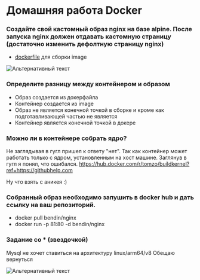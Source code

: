 # Домашняя работа Docker

### Создайте свой кастомный образ nginx на базе alpine. После запуска nginx должен отдавать кастомную страницу (достаточно изменить дефолтную страницу nginx)

+ [dockerfile](dockerfile) для сборки image


![Альтернативный текст](https://i.ibb.co/G0x6nwp/1234.png)

### Определите разницу между контейнером и образом

+ Образ создается из докерфайла
+ Контейнер создается из image
+ Образ не является конечной точкой в сборке и кроме как подготавливающей частью не является
+ Контейнер является конечной точкой в докере

###  Можно ли в контейнере собрать ядро?

Не заглядывая в гугл пришел к ответу "нет". Так как контейнер может работать только с ядром, установленным на хост машине.
Заглянув в гугл я понял, что ошибался.
https://hub.docker.com/r/tomzo/buildkernel?ref=https://githubhelp.com 

Ну что взять с аникея :)

### Собранный образ необходимо запушить в docker hub и дать ссылку на ваш репозиторий.

+ docker pull bendin/nginx
+ docker run -p 81:80 -d bendin/nginx

### Задание со * (звездочкой)

Mysql не хочет ставиться на архитектуру linux/arm64/v8
Обещаю вернуться

![Альтернативный текст](https://i.ibb.co/S3J8Gt3/1234.png)